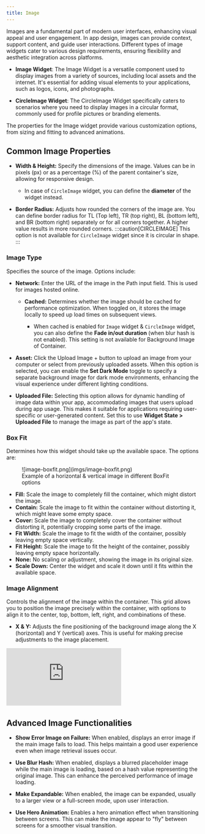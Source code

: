 ```yaml
---
title: Image
---
```



Images are a fundamental part of modern user interfaces, enhancing visual appeal and user 
engagement. In app design, images can provide context, support content, and guide user 
interactions. Different types of image widgets cater to various design requirements, ensuring flexibility and aesthetic integration across platforms.

- **Image Widget**: The Image Widget is a versatile component used to display images from a 
  variety of sources, including local assets and the internet. It's essential for adding visual elements to your applications, such as logos, icons, and photographs.

- **CircleImage Widget**: The CircleImage Widget specifically caters to scenarios where you need 
  to display images in a circular format, commonly used for profile pictures or branding elements.


The properties for the Image widget provide various customization options, from sizing and fitting to advanced animations.

## Common Image Properties

- **Width & Height:** Specify the dimensions of the image. Values can be in pixels (px) or as a 
percentage (%) of the parent container's size, allowing for responsive design.

  - In case of `CircleImage` widget, you can define the **diameter** of the widget instead. 

- **Border Radius:** Adjusts how rounded the corners of the image are. You can define border radius
for TL (Top left), TR (top right), BL (bottom left), and BR (bottom right) separately or for all
corners together. A higher value results in more rounded corners.
  :::caution[CIRCLEIMAGE]
  This option is not available for `CircleImage` widget since it is circular in shape.
  :::


### Image Type
Specifies the source of the image. Options include:
  - **Network:** Enter the URL of the image in the Path input field. This is used for images
    hosted online.

    - **Cached:** Determines whether the image should be cached for performance optimization. When
        toggled on, it stores the image locally to speed up load times on subsequent views.
    
      - When cached is enabled for `Image` widget & `CircleImage` widget, you can also define the **Fade 
        in/out duration** (when blur hash is not enabled). This setting is not available for 
        Background Image of Container.

  - **Asset:** Click the Upload Image + button to upload an image from your computer or select
    from previously uploaded assets. When this option is selected, you can enable the **Set Dark
    Mode** toggle to specify a separate background image for dark mode environments, enhancing the
    visual experience under different lighting conditions.

  - **Uploaded File:** Selecting this option allows for dynamic handling of image data within your
    app, accommodating images that users upload during app usage. This makes it suitable for
    applications requiring user-specific or user-generated content. Set this to use **Widget State >
    Uploaded File** to manage the image as part of the app's state.



### Box Fit
Determines how this widget should take up the available space. The options are:

<figure>
    ![image-boxfit.png](imgs/image-boxfit.png)
  <figcaption class="centered-caption">Example of a horizontal & vertical image in 
different BoxFit options</figcaption>
</figure>

  - **Fill:** Scale the image to completely fill the container, which might distort the image.
  - **Contain:** Scale the image to fit within the container without distorting it, which might
    leave some empty space.
  - **Cover:** Scale the image to completely cover the container without distorting it,
    potentially cropping some parts of the image.
  - **Fit Width:** Scale the image to fit the width of the container, possibly leaving empty space
    vertically.
  - **Fit Height:** Scale the image to fit the height of the container, possibly leaving empty
    space horizontally.
  - **None:** No scaling or adjustment, showing the image in its original size.
  - **Scale Down:** Center the widget and scale it down until it fits within the available space.



### Image Alignment
Controls the alignment of the image within the container. This grid allows you
  to position the image precisely within the container, with options to align it to the center, top,
  bottom, left, right, and combinations of these.

- **X & Y:** Adjusts the fine positioning of the background image along the X (horizontal) and Y
  (vertical) axes. This is useful for making precise adjustments to the image placement.

<div style={{
    position: 'relative',
    paddingBottom: 'calc(56.67989417989418% + 41px)', // Keeps the aspect ratio and additional padding
    height: 0,
    width: '100%'
}}>
    <iframe 
        src="https://demo.arcade.software/ReqoF7eT7VPwbm8p6eUz?embed&show_copy_link=true"
        title=""
        style={{
            position: 'absolute',
            top: 0,
            left: 0,
            width: '100%',
            height: '100%',
            colorScheme: 'light'
        }}
        frameborder="0"
        loading="lazy"
        webkitAllowFullScreen
        mozAllowFullScreen
        allowFullScreen
        allow="clipboard-write">
    </iframe>
</div>


## Advanced Image Functionalities

- **Show Error Image on Failure:** When enabled, displays an error image if the main image fails 
to load. This helps maintain a good user experience even when image retrieval issues occur. 

- **Use Blur Hash:** When enabled, displays a blurred placeholder image while the main image is loading, based on a hash value representing the original image. This can enhance the perceived performance of image loading.

- **Make Expandable:** When enabled, the image can be expanded, usually to a larger view or a 
full-screen mode, upon user interaction.

- **Use Hero Animation:** Enables a hero animation effect when transitioning between screens. This 
can make the image appear to "fly" between screens for a smoother visual transition.
